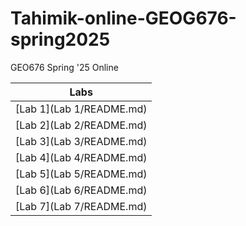 # Tahimik-online-GEOG676-spring2025
GEO676 Spring '25 Online

| Labs  |
|:-------:|
|[Lab 1](Lab 1/README.md)|
|[Lab 2](Lab 2/README.md)|
|[Lab 3](Lab 3/README.md)|
|[Lab 4](Lab 4/README.md)|
|[Lab 5](Lab 5/README.md)|
|[Lab 6](Lab 6/README.md)|
|[Lab 7](Lab 7/README.md)|
